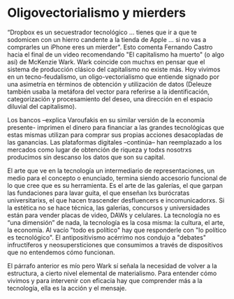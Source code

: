 # Oligovectorialismo y mierders

“Dropbox es un secuestrador tecnológico … tienes que ir a que te sodomicen con un hierro candente a la tienda de Apple … si no vas a comprarles un iPhone eres un mierder". Esto comenta Fernando Castro hacia el final de un video recomendando "El capitalismo ha muerto" (o algo así) de McKenzie Wark. Wark coincide con muchxs en pensar que el sistema de producción clásico del capitalismo no existe más. Hoy vivimos en un tecno-feudalismo, un oligo-vectorialismo que entiende signado por	una asimetría en términos de obtención y utilización de datos (Deleuze también usaba la metáfora del vector para referirse a la identificación, categorización y procesamiento del deseo, una dirección en el espacio diluvial del capitalismo).

Los bancos –explica Varoufakis en su similar versión de la economía presente- imprimen el dinero para financiar a las grandes tecnológicas que estas mismas utilizan para comprar sus propias acciones 	desacopladas de las ganancias. Las plataformas digitales –continúa– han reemplazado a los mercados como lugar de obtención de riqueza y todxs nosotrxs producimos sin descanso los datos que son su capital.

El arte que ve en la tecnología un intermediario de representaciones, un medio para el concepto o enunciado, termina siendo accesorio funcional de lo que cree que es su herramienta. Es el arte de las galerías, el que garpan las fundaciones para lavar guita, el que enseñan lxs burócratas universitarixs, el que hacen trascender desfluencers e incomunicadorxs. Si la estética no se hace técnica, las
galerías, concursos y universidades	están para vender placas de video, DAWs y celulares. La tecnología no es “una dimensión” de nada, la tecnología es la cosa misma: la cultura, el arte, la economía. Al vacío "todo es político" hay que responderle con "lo político es tecnológico".	El antipositivismo acérrimo nos condujo	a "debates" infructíferos y neosupersticiones que consumimos a través de dispositivos que no entendemos	cómo funcionan.

El párrafo anterior es mío pero Wark sí señala la necesidad de volver a la estructura, a cierto nivel elemental de materialismo. Para entender cómo vivimos y para intervenir con eficacia hay que comprender más a la tecnología, ella es la acción y el mensaje.
